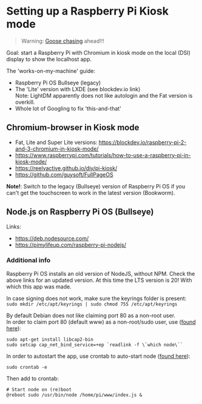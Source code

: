 # Setting up a Raspberry Pi Kiosk mode

> Warning: [Goose chasing](https://www.urbandictionary.com/define.php?term=goose%20chase) ahead!!!

Goal: start a Raspberry Pi with Chromium in kiosk mode on the local (DSI) display to show the localhost app.

The 'works-on-my-machine' guide:

- Raspberry Pi OS Bullseye (legacy)
- The 'Lite' version with LXDE (see blockdev.io link)  
  Note: LightDM apparently does not like autologin and the Fat version is overkill.
- Whole lot of Googling to fix 'this-and-that'

## Chromium-browser in Kiosk mode

- Fat, Lite and Super Lite versions: <https://blockdev.io/raspberry-pi-2-and-3-chromium-in-kiosk-mode/>
- <https://www.raspberrypi.com/tutorials/how-to-use-a-raspberry-pi-in-kiosk-mode/>
- <https://reelyactive.github.io/diy/pi-kiosk/>
- <https://github.com/guysoft/FullPageOS>

**Note!**: Switch to the legacy (Bullseye) version of Raspberry Pi OS if you can't get the touchscreen to work in the latest version (Bookworm).

## Node.js on Raspberry Pi OS (Bullseye)

Links:

- <https://deb.nodesource.com/>
- <https://pimylifeup.com/raspberry-pi-nodejs/>

### Additional info

Raspberry Pi OS installs an old version of NodeJS, without NPM. Check the above links for an updated version. At this time the LTS version is 20! With which this app was made.

In case signing does not work, make sure the keyrings folder is present:  
  ``sudo mkdir /etc/apt/keyrings | sudo chmod 755 /etc/apt/keyrings``

By default Debian does not like claiming port 80 as a non-root user.  
In order to claim port 80 (default www) as a non-root/sudo user, use ([found here](https://stackoverflow.com/questions/60372618/nodejs-listen-eacces-permission-denied-0-0-0-080)):

```shell
sudo apt-get install libcap2-bin 
sudo setcap cap_net_bind_service=+ep `readlink -f \`which node\``
```

In order to autostart the app, use crontab to auto-start node ([found here](https://stackoverflow.com/questions/21542304/how-to-start-a-node-js-app-on-system-boot)):

  ```shell
  sudo crontab -e
  ```

Then add to crontab:

  ```shell
  # Start node on (re)boot
  @reboot sudo /usr/bin/node /home/pi/www/index.js &
  ```
